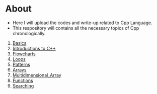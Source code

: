 # About

- Here I will upload the codes and write-up related to Cpp Language.
- This respository will contains all the necessary topics of Cpp chronologically.

1. [Basics](/Basics)
2. [Introductions to C++](/Introduction_to_C++)
3. [Flowcharts](/Flowcharts)
4. [Loops](/Loops)
5. [Patterns](/Patterns)
6. [Arrays](/Arrays)
7. [Multidimensional_Array](/Multi_dimensional_Array)
8. [Functions](/Functions)
9. [Searching](/Searching)
